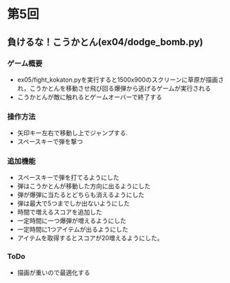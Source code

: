 # 第5回
## 負けるな！こうかとん(ex04/dodge_bomb.py)
### ゲーム概要
- ex05/fight_kokaton.pyを実行すると1500x900のスクリーンに草原が描画され，こうかとんを移動させ飛び回る爆弾から逃げるゲームが実行される
- こうかとんが敵に触れるとゲームオーバーで終了する
### 操作方法
- 矢印キー左右で移動し上でジャンプする.
- スペースキーで弾を撃つ
### 追加機能
- スペースキーで弾を打てるようにした
- 弾はこうかとんが移動した方向に出るようにした
- 弾が爆弾に当たるとどちらも消えるようにした
- 弾は最大で5つまでしか出ないようにした
- 時間で増えるスコアを追加した
- 一定時間に一つ爆弾が増えるようにした
- 一定時間に1つアイテムが出るようにした
- アイテムを取得するとスコアが20増えるようにした。

### ToDo
- 描画が重いので最適化する